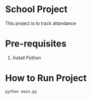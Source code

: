 # School Project
This project is to track attandance

# Pre-requisites
1. Install Python

# How to Run Project
```
python main.py
```